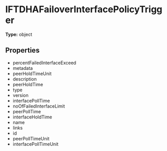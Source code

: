 # IFTDHAFailoverInterfacePolicyTrigger


**Type:** object

## Properties
* percentFailedInterfaceExceed
* metadata
* peerHoldTimeUnit
* description
* peerHoldTime
* type
* version
* interfacePollTime
* noOfFailedInterfaceLimit
* peerPollTime
* interfaceHoldTime
* name
* links
* id
* peerPollTimeUnit
* interfacePollTimeUnit

